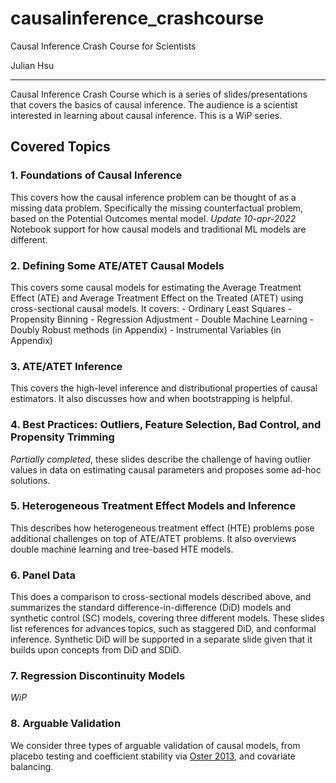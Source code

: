 # causalinference_crashcourse
Causal Inference Crash Course for Scientists 

Julian Hsu
***

Causal Inference Crash Course which is a series of slides/presentations that covers the basics of causal inference. The audience is a scientist interested in learning about causal inference. This is a WiP series. 


## Covered Topics
### 1. Foundations of Causal Inference
This covers how the causal inference problem can be thought of as a missing data problem. Specifically the missing counterfactual problem, based on the Potential Outcomes mental model.
*Update 10-apr-2022* Notebook support for how causal models and traditional ML models are different.


### 2. Defining Some ATE/ATET Causal Models
This covers some causal models for estimating the Average Treatment Effect (ATE) and Average Treatment Effect on the Treated (ATET) using cross-sectional causal models. It covers:
	- Ordinary Least Squares
	- Propensity Binning
	- Regression Adjustment
	- Double Machine Learning
	- Doubly Robust methods (in Appendix)
	- Instrumental Variables (in Appendix)

### 3. ATE/ATET Inference
This covers the high-level inference and distributional properties of causal estimators. It also discusses how and when bootstrapping is helpful.

### 4. Best Practices: Outliers, Feature Selection, Bad Control, and Propensity Trimming
*Partially completed*, these slides describe the challenge of having outlier values in data on estimating causal parameters and proposes some ad-hoc solutions. 

### 5. Heterogeneous Treatment Effect Models and Inference
This describes how heterogeneous treatment effect (HTE) problems pose additional challenges on top of ATE/ATET problems. It also overviews double machine learning and tree-based HTE models.

### 6. Panel Data
This does a comparison to cross-sectional models described above, and summarizes the standard difference-in-difference (DiD) models and synthetic control (SC) models, covering three different models. These slides list references for advances topics, such as staggered DiD, and conformal inference. Synthetic DiD will be supported in a separate slide given that it builds upon concepts from DiD and SDiD.

### 7. Regression Discontinuity Models
*WiP*

### 8. Arguable Validation
We consider three types of arguable validation of causal models, from placebo testing and coefficient stability via [Oster 2013](https://www.nber.org/papers/w19054), and covariate balancing.


		